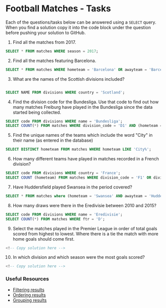 # Football Matches - Tasks

Each of the questions/tasks below can be answered using a `SELECT` query. When you find a solution copy it into the code block under the question before pushing your solution to GitHub.

1) Find all the matches from 2017.

```sql
SELECT * FROM matches WHERE season = 2017;


```

2) Find all the matches featuring Barcelona.

```sql
SELECT * FROM matches WHERE hometeam = 'Barcelona' OR awayteam = 'Barcelona'


```

3) What are the names of the Scottish divisions included?

```sql

SELECT NAME FROM divisions WHERE country = 'Scotland';


```

4) Find the division code for the Bundesliga. Use that code to find out how many matches Freiburg have played in the Bundesliga since the data started being collected.

```sql
SELECT code FROM divisions WHERE name = 'Bundesliga';
SELECT COUNT(*) FROM matches WHERE division_code = 'D1' AND (hometeam = 'Freiburg' OR awayteam = 'Freiburg');


```

5) Find the unique names of the teams which include the word "City" in their name (as entered in the database)

```sql
SELECT DISTINCT hometeam FROM matches WHERE hometeam LIKE 'City%';


```

6) How many different teams have played in matches recorded in a French division?

```sql
SELECT code FROM divisions WHERE country = 'France';
SELECT COUNT (hometeam) FROM matches WHERE division_code = 'F1' OR division_code = 'F2';


```

7) Have Huddersfield played Swansea in the period covered?

```sql
SELECT * FROM matches where (hometeam = 'Swansea' AND awayteam = 'Huddersfield') OR (hometeam = 'Huddersfield' AND awayteam = 'Swansea')


```

8) How many draws were there in the Eredivisie between 2010 and 2015?

```sql
SELECT code FROM divisions WHERE name = 'Eredivisie';
SELECT COUNT(*) FROM matches WHERE ftr = 'D';


```

9) Select the matches played in the Premier League in order of total goals scored from highest to lowest. Where there is a tie the match with more home goals should come first.

```sql
<!-- Copy solution here -->


```

10) In which division and which season were the most goals scored?

```sql
<!-- Copy solution here -->


```

### Useful Resources

- [Filtering results](https://www.w3schools.com/sql/sql_where.asp)
- [Ordering results](https://www.w3schools.com/sql/sql_orderby.asp)
- [Grouping results](https://www.w3schools.com/sql/sql_groupby.asp)
